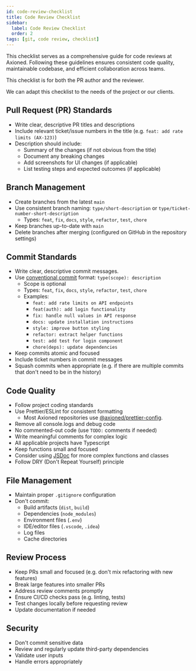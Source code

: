 ```yaml
---
id: code-review-checklist
title: Code Review Checklist
sidebar:
  label: Code Review Checklist
  order: 2
tags: [git, code review, checklist]
---
```


This checklist serves as a comprehensive guide for code reviews at Axioned. Following these guidelines ensures consistent code quality, maintainable codebase, and efficient collaboration across teams.

This checklist is for both the PR author and the reviewer.

We can adapt this checklist to the needs of the project or our clients.

## Pull Request (PR) Standards

- Write clear, descriptive PR titles and descriptions
- Include relevant ticket/issue numbers in the title (e.g. `feat: add rate limits (AX-123)`)
- Description should include:
  - Summary of the changes (if not obvious from the title)
  - Document any breaking changes
  - Add screenshots for UI changes (if applicable)
  - List testing steps and expected outcomes (if applicable)

## Branch Management

- Create branches from the latest `main`
- Use consistent branch naming: `type/short-description` or  `type/ticket-number-short-description`
  - Types: `feat`, `fix`, `docs`, `style`, `refactor`, `test`, `chore`
- Keep branches up-to-date with `main`
- Delete branches after merging (configured on GitHub in the repository settings)

## Commit Standards

- Write clear, descriptive commit messages.
- Use [conventional commit](https://www.conventionalcommits.org/) format: `type(scope): description`
  - Scope is optional
  - Types: `feat`, `fix`, `docs`, `style`, `refactor`, `test`, `chore`
  - Examples:
    - `feat: add rate limits on API endpoints`
    - `feat(auth): add login functionality`
    - `fix: handle null values in API response`
    - `docs: update installation instructions`
    - `style: improve button styling`
    - `refactor: extract helper functions`
    - `test: add test for login component`
    - `chore(deps): update dependencies`
- Keep commits atomic and focused
- Include ticket numbers in commit messages
- Squash commits when appropriate (e.g. if there are multiple commits that don't need to be in the history)

## Code Quality

- Follow project coding standards
- Use Prettier/ESLint for consistent formatting
  - Most Axioned repositories use [@axioned/prettier-config](https://www.npmjs.com/package/@axioned/prettier-config).
- Remove all console.logs and debug code
- No commented-out code (use `TODO:` comments if needed)
- Write meaningful comments for complex logic
- All applicable projects have Typescript
- Keep functions small and focused
- Consider using [JSDoc](https://www.typescriptlang.org/docs/handbook/jsdoc-supported-types.html) for more complex functions and classes
- Follow DRY (Don't Repeat Yourself) principle

## File Management

- Maintain proper `.gitignore` configuration
- Don't commit:
  - Build artifacts (`dist`, `build`)
  - Dependencies (`node_modules`)
  - Environment files (`.env`)
  - IDE/editor files (`.vscode`, `.idea`)
  - Log files
  - Cache directories

## Review Process

- Keep PRs small and focused (e.g. don't mix refactoring with new features)
- Break large features into smaller PRs
- Address review comments promptly
- Ensure CI/CD checks pass (e.g. linting, tests)
- Test changes locally before requesting review
- Update documentation if needed

## Security

- Don't commit sensitive data
- Review and regularly update third-party dependencies
- Validate user inputs
- Handle errors appropriately
